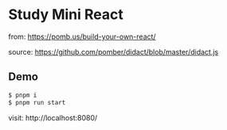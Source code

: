 # Study Mini React

from: https://pomb.us/build-your-own-react/

source: https://github.com/pomber/didact/blob/master/didact.js

## Demo

```bash
$ pnpm i
$ pnpm run start
```

visit: http://localhost:8080/
